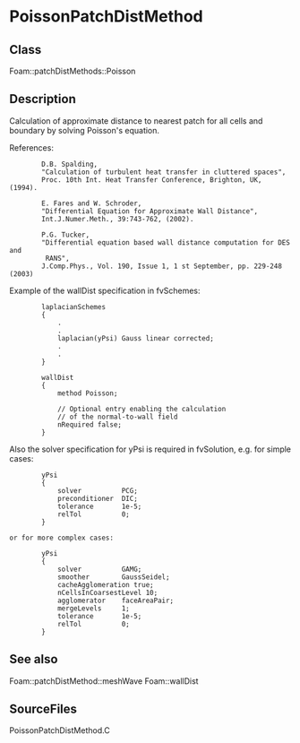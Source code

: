 # PoissonPatchDistMethod 
## Class
Foam::patchDistMethods::Poisson

## Description
Calculation of approximate distance to nearest patch for all cells and
boundary by solving Poisson's equation.

References:
```
        D.B. Spalding,
        "Calculation of turbulent heat transfer in cluttered spaces",
        Proc. 10th Int. Heat Transfer Conference, Brighton, UK, (1994).

        E. Fares and W. Schroder,
        "Differential Equation for Approximate Wall Distance",
        Int.J.Numer.Meth., 39:743-762, (2002).

        P.G. Tucker,
        "Differential equation based wall distance computation for DES and
         RANS",
        J.Comp.Phys., Vol. 190, Issue 1, 1 st September, pp. 229-248 (2003)
```

Example of the wallDist specification in fvSchemes:
```
        laplacianSchemes
        {
            .
            .
            laplacian(yPsi) Gauss linear corrected;
            .
            .
        }

        wallDist
        {
            method Poisson;

            // Optional entry enabling the calculation
            // of the normal-to-wall field
            nRequired false;
        }
```
Also the solver specification for yPsi is required in fvSolution, e.g.
for simple cases:
```
        yPsi
        {
            solver          PCG;
            preconditioner  DIC;
            tolerance       1e-5;
            relTol          0;
        }

or for more complex cases:

        yPsi
        {
            solver          GAMG;
            smoother        GaussSeidel;
            cacheAgglomeration true;
            nCellsInCoarsestLevel 10;
            agglomerator    faceAreaPair;
            mergeLevels     1;
            tolerance       1e-5;
            relTol          0;
        }
```

## See also
Foam::patchDistMethod::meshWave
Foam::wallDist

## SourceFiles
PoissonPatchDistMethod.C

